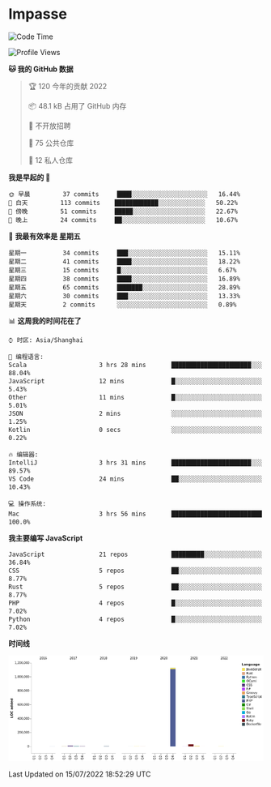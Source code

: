 # Impasse

<!--START_SECTION:waka-->
![Code Time](http://img.shields.io/badge/Code%20Time-0%20secs-blue)

![Profile Views](http://img.shields.io/badge/%E4%B8%AA%E4%BA%BA%E5%B0%81%E9%9D%A2%E8%A7%82%E7%9C%8B%E6%AC%A1%E6%95%B0-0-blue)

**🐱 我的 GitHub 数据** 

> 🏆 120 今年的贡献 2022
 > 
> 📦 48.1 kB 占用了 GitHub 内存 
 > 
> 🚫 不开放招聘
 > 
> 📜 75 公共仓库 
 > 
> 🔑 12 私人仓库  
 > 
**我是早起的 🐤** 

```text
🌞 早晨         37 commits     ████░░░░░░░░░░░░░░░░░░░░░   16.44% 
🌆 白天         113 commits    ████████████░░░░░░░░░░░░░   50.22% 
🌃 傍晚         51 commits     █████░░░░░░░░░░░░░░░░░░░░   22.67% 
🌙 晚上         24 commits     ██░░░░░░░░░░░░░░░░░░░░░░░   10.67%

```
📅 **我最有效率是 星期五** 

```text
星期一          34 commits     ███░░░░░░░░░░░░░░░░░░░░░░   15.11% 
星期二          41 commits     ████░░░░░░░░░░░░░░░░░░░░░   18.22% 
星期三          15 commits     █░░░░░░░░░░░░░░░░░░░░░░░░   6.67% 
星期四          38 commits     ████░░░░░░░░░░░░░░░░░░░░░   16.89% 
星期五          65 commits     ███████░░░░░░░░░░░░░░░░░░   28.89% 
星期六          30 commits     ███░░░░░░░░░░░░░░░░░░░░░░   13.33% 
星期天          2 commits      ░░░░░░░░░░░░░░░░░░░░░░░░░   0.89%

```


📊 **这周我的时间花在了** 

```text
⌚︎ 时区: Asia/Shanghai

💬 编程语言: 
Scala                    3 hrs 28 mins       ██████████████████████░░░   88.04% 
JavaScript               12 mins             █░░░░░░░░░░░░░░░░░░░░░░░░   5.43% 
Other                    11 mins             █░░░░░░░░░░░░░░░░░░░░░░░░   5.01% 
JSON                     2 mins              ░░░░░░░░░░░░░░░░░░░░░░░░░   1.25% 
Kotlin                   0 secs              ░░░░░░░░░░░░░░░░░░░░░░░░░   0.22%

🔥 编辑器: 
IntelliJ                 3 hrs 31 mins       ██████████████████████░░░   89.57% 
VS Code                  24 mins             ██░░░░░░░░░░░░░░░░░░░░░░░   10.43%

💻 操作系统: 
Mac                      3 hrs 56 mins       █████████████████████████   100.0%

```

**我主要编写 JavaScript** 

```text
JavaScript               21 repos            █████████░░░░░░░░░░░░░░░░   36.84% 
CSS                      5 repos             ██░░░░░░░░░░░░░░░░░░░░░░░   8.77% 
Rust                     5 repos             ██░░░░░░░░░░░░░░░░░░░░░░░   8.77% 
PHP                      4 repos             █░░░░░░░░░░░░░░░░░░░░░░░░   7.02% 
Python                   4 repos             █░░░░░░░░░░░░░░░░░░░░░░░░   7.02%

```


**时间线**

![Chart not found](https://raw.githubusercontent.com/impasse/impasse/master/charts/bar_graph.png) 


 Last Updated on 15/07/2022 18:52:29 UTC
<!--END_SECTION:waka-->
